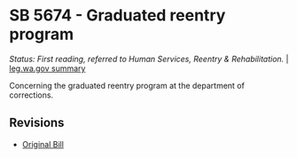 # SB 5674 - Graduated reentry program
*Status: First reading, referred to Human Services, Reentry & Rehabilitation.* | [leg.wa.gov summary](https://app.leg.wa.gov/billsummary?BillNumber=5674&Year=2021)

Concerning the graduated reentry program at the department of corrections.

## Revisions
* [Original Bill](1/)